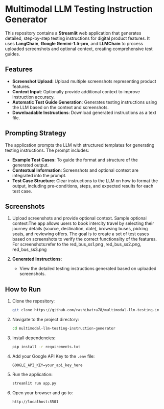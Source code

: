 # Multimodal LLM Testing Instruction Generator

This repository contains a **Streamlit** web application that generates detailed, step-by-step testing instructions for digital product features. It uses **LangChain**, **Google Gemini-1.5-pro**, and **LLMChain** to process uploaded screenshots and optional context, creating comprehensive test guides.

## Features

- **Screenshot Upload**: Upload multiple screenshots representing product features.
- **Context Input**: Optionally provide additional context to improve instruction accuracy.
- **Automatic Test Guide Generation**: Generates testing instructions using the LLM based on the context and screenshots.
- **Downloadable Instructions**: Download generated instructions as a text file.

## Prompting Strategy

The application prompts the LLM with structured templates for generating testing instructions. The prompt includes:

- **Example Test Cases**: To guide the format and structure of the generated output.
- **Contextual Information**: Screenshots and optional context are integrated into the prompt.
- **Test Case Structure**: Clear instructions to the LLM on how to format the output, including pre-conditions, steps, and expected results for each test case.

## Screenshots

1. Upload screenshots and provide optional context.
   Sample optional context:The app allows users to book intercity travel by selecting their journey details (source, destination, date), browsing buses, picking seats, and reviewing offers. The goal is to create a set of test cases based on screenshots to verify the correct functionality of the features.
  For screenshots:refer to the red_bus_ss1.png ,red_bus_ss2.png, red_bus_ss3.png

2. **Generated Instructions**: 
   - View the detailed testing instructions generated based on uploaded screenshots.
   

## How to Run

1. Clone the repository:
    ```bash
    git clone https://github.com/rashibatra78/multimodal-llm-testing-instruction-generator.git
    ```

2. Navigate to the project directory:
    ```bash
    cd multimodal-llm-testing-instruction-generator
    ```

3. Install dependencies:
    ```bash
    pip install -r requirements.txt
    ```

4. Add your Google API Key to the `.env` file:
    ```
    GOOGLE_API_KEY=your_api_key_here
    ```

5. Run the application:
    ```bash
    streamlit run app.py
    ```

6. Open your browser and go to:
    ```
    http://localhost:8501
    ```
